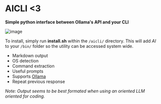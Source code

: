 # AICLI <3
**Simple python interface between Ollama's API and your CLI**

![image](https://github.com/user-attachments/assets/edf02987-5c50-4166-a68c-0c23b729c397)

To install, simply run **install.sh** within the `/aicli/` directory. This will add *AI* to your `/bin/` folder so the utility can be accessed system wide.

- Markdown output
- OS detection
- Command extraction
- Useful prompts
- Supports [Ollama](https://github.com/ollama/ollama)
- Repeat previous response

_Note: Output seems to be best formated when using an oriented LLM oriented for coding._



